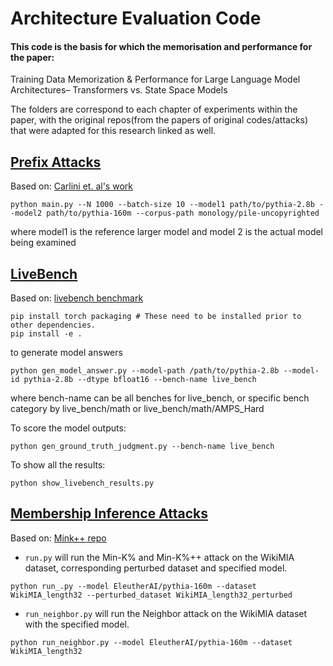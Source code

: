 # Architecture Evaluation Code

#### This code is the basis for which the memorisation and performance for the paper:
Training Data Memorization \& Performance for Large Language Model Architectures– Transformers vs. State Space Models

The folders are correspond to each chapter of experiments within the paper, with the original repos(from the papers of original codes/attacks) that were adapted for this research linked as well.

## [Prefix Attacks](prefixattacks/)
Based on: [Carlini et. al's work](https://github.com/ftramer/LM_Memorization)


```
python main.py --N 1000 --batch-size 10 --model1 path/to/pythia-2.8b --model2 path/to/pythia-160m --corpus-path monology/pile-uncopyrighted
```
where model1 is the reference larger model and model 2 is the actual model being examined


## [LiveBench](performance/)
Based on: [livebench benchmark](https://github.com/livebench/livebench)
```
pip install torch packaging # These need to be installed prior to other dependencies.
pip install -e .
```

to generate model answers

```
python gen_model_answer.py --model-path /path/to/pythia-2.8b --model-id pythia-2.8b --dtype bfloat16 --bench-name live_bench
```

where bench-name can be all benches for live_bench, or specific bench category by live_bench/math or live_bench/math/AMPS_Hard


To score the model outputs:

```
python gen_ground_truth_judgment.py --bench-name live_bench
```

To show all the results:
```
python show_livebench_results.py
```



## [Membership Inference Attacks](mia/)
Based on: [Mink++ repo](https://github.com/zjysteven/mink-plus-plus/)

- `run.py` will run the Min-K% and Min-K%++ attack on the WikiMIA dataset, corresponding perturbed dataset and specified model.


``` 
python run_.py --model EleutherAI/pythia-160m --dataset WikiMIA_length32 --perturbed_dataset WikiMIA_length32_perturbed
```
- `run_neighbor.py` will run the Neighbor attack on the WikiMIA dataset with the specified model.

``` 
python run_neighbor.py --model EleutherAI/pythia-160m --dataset WikiMIA_length32
```